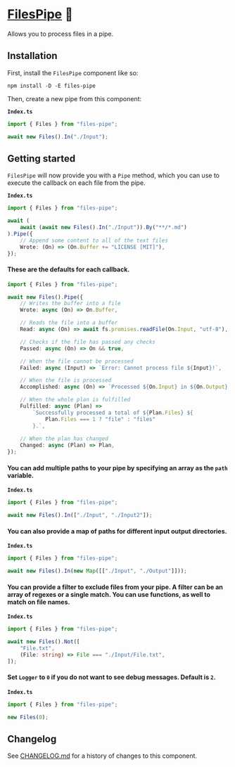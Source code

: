 # [FilesPipe] 🧪

Allows you to process files in a pipe.

## Installation

First, install the `FilesPipe` component like so:

```
npm install -D -E files-pipe
```

Then, create a new pipe from this component:

**`Index.ts`**

```ts
import { Files } from "files-pipe";

await new Files().In("./Input");
```

## Getting started

`FilesPipe` will now provide you with a `Pipe` method, which you can use to
execute the callback on each file from the pipe.

**`Index.ts`**

```ts
import { Files } from "files-pipe";

await (
	await (await new Files().In("./Input")).By("**/*.md")
).Pipe({
	// Append some content to all of the text files
	Wrote: (On) => (On.Buffer += "LICENSE [MIT]"),
});
```

#### These are the defaults for each callback.

```ts
import { Files } from "files-pipe";

await new Files().Pipe({
	// Writes the buffer into a file
	Wrote: async (On) => On.Buffer,

	// Reads the file into a buffer
	Read: async (On) => await fs.promises.readFile(On.Input, "utf-8"),

	// Checks if the file has passed any checks
	Passed: async (On) => On && true,

	// When the file cannot be processed
	Failed: async (Input) => `Error: Cannot process file ${Input}!`,

	// When the file is processed
	Accomplished: async (On) => `Processed ${On.Input} in ${On.Output}.`,

	// When the whole plan is fulfilled
	Fulfilled: async (Plan) =>
		`Successfully processed a total of ${Plan.Files} ${
			Plan.Files === 1 ? "file" : "files"
		}.`,
	
	// When the plan has changed
	Changed: async (Plan) => Plan,
});
```

#### You can add multiple paths to your pipe by specifying an array as the `path` variable.

**`Index.ts`**

```ts
import { Files } from "files-pipe";

await new Files().In(["./Input", "./Input2"]);
```

#### You can also provide a map of paths for different input output directories.

**`Index.ts`**

```ts
import { Files } from "files-pipe";

await new Files().In(new Map([["./Input", "./Output"]]));
```

#### You can provide a filter to exclude files from your pipe. A filter can be an array of regexes or a single match. You can use functions, as well to match on file names.

**`Index.ts`**

```ts
import { Files } from "files-pipe";

await new Files().Not([
	"File.txt",
	(File: string) => File === "./Input/File.txt",
]);
```

#### Set `Logger` to `0` if you do not want to see debug messages. Default is `2`.

**`Index.ts`**

```ts
import { Files } from "files-pipe";

new Files(0);
```

[FilesPipe]: https://npmjs.org/files-pipe

## Changelog

See [CHANGELOG.md](CHANGELOG.md) for a history of changes to this component.
